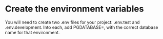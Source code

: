 # Create the environment variables

You will need to create two .env files for your project: .env.test and .env.development. Into each, add PGDATABASE=, with the correct database name for that environment.